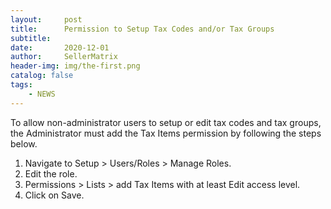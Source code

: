 ```yaml
---
layout:     post
title:      Permission to Setup Tax Codes and/or Tax Groups
subtitle:   
date:       2020-12-01
author:     SellerMatrix
header-img: img/the-first.png
catalog: false
tags:
    - NEWS
---
```



To allow non-administrator users to setup or edit tax codes and tax groups, the Administrator must add the Tax Items permission by following the steps below.

1. Navigate to Setup > Users/Roles > Manage Roles.
2. Edit the role.
3. Permissions > Lists > add Tax Items with at least Edit access level.
4. Click on Save.
